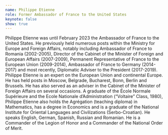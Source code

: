 ```yaml
---
name: Philippe Etienne
role: Former Ambassador of France to the United States
keynote: false
show: true
---
```


Philippe Etienne was until February 2023 the Ambassador of France to the United States.
He previously held numerous posts within the Ministry for Europe and Foreign Affairs, notably including Ambassador of France to Romania (2002-2005), Director of the Cabinet of the Minister of Foreign and European Affairs (2007-2009), Permanent Representative of France to the European Union (2009-2014), Ambassador of France to Germany (2014-2017) and most recently, Diplomatic Adviser to the President (2017-2019).
Philippe Etienne is an expert on the European Union and continental Europe. He has held posts in Moscow, Belgrade, Bucharest, Bonn, Berlin and Brussels. He has also served as an adviser in the Cabinet of the Minister of Foreign Affairs on several occasions.
A graduate of the École Normale Supérieure and the Ecole Nationale d’Administration (“Voltaire” Class, 1980), Philippe Etienne also holds the Agrégation (teaching diploma) in Mathematics, has a degree in Economics and is a graduate of the National Institute for Oriental Languages and Civilizations (Serbo-Croatian).
He speaks English, German, Spanish, Russian and Romanian.
He is a Commander of the Legion of Honor and a Commander of the National Order of Merit.